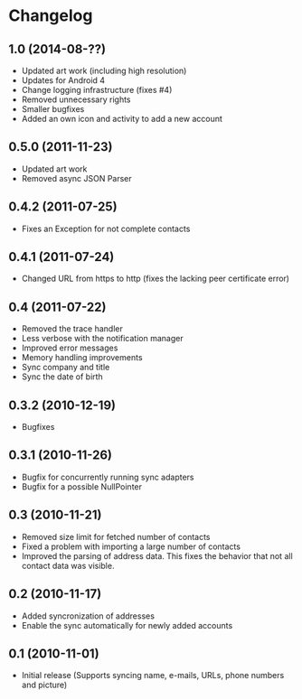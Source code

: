 # Changelog

## 1.0 (2014-08-??)
* Updated art work (including high resolution)
* Updates for Android 4
* Change logging infrastructure (fixes #4)
* Removed unnecessary rights
* Smaller bugfixes
* Added an own icon and activity to add a new account

## 0.5.0 (2011-11-23)
* Updated art work
* Removed async JSON Parser

## 0.4.2 (2011-07-25)
* Fixes an Exception for not complete contacts

## 0.4.1 (2011-07-24)
* Changed URL from https to http (fixes the lacking peer certificate error)

## 0.4 (2011-07-22)
* Removed the trace handler
* Less verbose with the notification manager
* Improved error messages
* Memory handling improvements
* Sync company and title
* Sync the date of birth

## 0.3.2 (2010-12-19)
* Bugfixes

## 0.3.1 (2010-11-26)
* Bugfix for concurrently running sync adapters
* Bugfix for a possible NullPointer

## 0.3 (2010-11-21)
* Removed size limit for fetched number of contacts
* Fixed a problem with importing a large number of contacts
* Improved the parsing of address data. This fixes the behavior that not all contact data was visible.

## 0.2 (2010-11-17)
* Added syncronization of addresses
* Enable the sync automatically for newly added accounts

## 0.1 (2010-11-01)
* Initial release (Supports syncing name, e-mails, URLs, phone numbers and picture)
